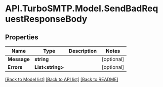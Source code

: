 # API.TurboSMTP.Model.SendBadRequestResponseBody

## Properties

Name | Type | Description | Notes
------------ | ------------- | ------------- | -------------
**Message** | **string** |  | [optional] 
**Errors** | **List&lt;string&gt;** |  | [optional] 

[[Back to Model list]](../README.md#documentation-for-models) [[Back to API list]](../README.md#documentation-for-api-endpoints) [[Back to README]](../README.md)

